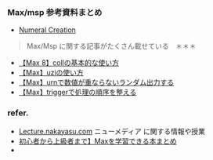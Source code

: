 ### Max/msp 参考資料まとめ

- [Numeral Creation](https://numeralcreation.info)
>Max/Msp に関する記事がたくさん載せている　＊＊＊

  + [【Max 8】collの基本的な使い方](https://numeralcreation.info/【max-8】collの基本的な使い方/)
  + [【Max】uziの使い方](https://numeralcreation.info/uziの使い方/)
  + [【Max】urnで数値が重ならないランダム出力する](https://numeralcreation.info/urnで数値が重ならないランダム出力する/)
  + [【Max】triggerで処理の順序を整える](https://numeralcreation.info/triggerで処理の順序を整える/)

### refer.

- [Lecture.nakayasu.com](http://lecture.nakayasu.com) ニューメディア に関する情報や授業
- [初心者から上級者まで】Maxを学習できる本まとめ](https://numeralcreation.info/【初心者から上級者まで】maxを学習できる書籍ま/)
-
